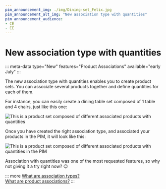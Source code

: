 ```yaml
---
pim_announcement_img: ./img/Dining-set_Felix.jpg
pim_announcement_alt_img: "New association type with quantities"
pim_announcement_audience:
- CE
- EE
---
```


# New association type with quantities
::: meta-data type="New" features="Product Associations" available="early July"
:::

The new association type with quantities enables you to create product sets. You can associate several products together and define quantities for each of them. 

For instance, you can easily create a dining table set composed of 1 table and 4 chairs, just like this one:

![This is a product set composed of different associated products with quantities](../img/Dining-set_Felix.jpg)

Once you have created the right association type, and associated your products in the PIM, it will look like this:

![This is a product set composed of different associated products with quantities in the PIM](../img/Dining-set_Felix_PIM.png)

Association with quantities was one of the most requested features, so why not giving it a try right now? :wink:

::: more
[What are association types?](../articles/manage-your-association-types.html)    
[What are product associations?](../articles/products-associations.html)
:::
